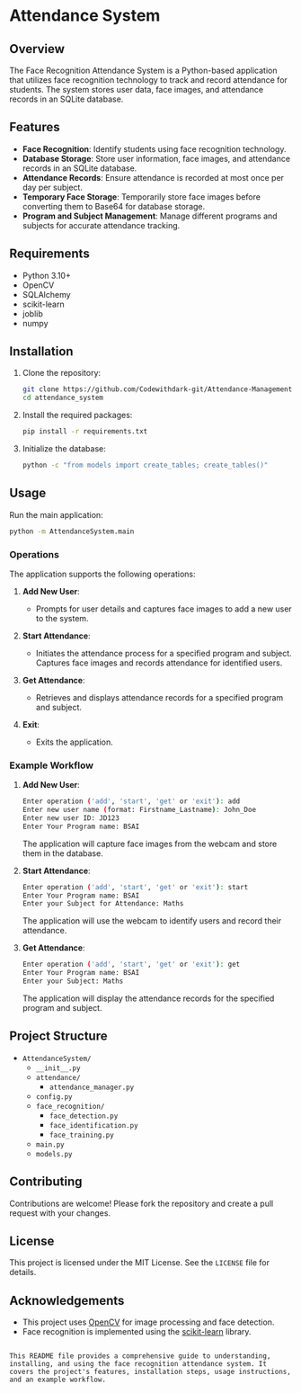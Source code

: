 
# Attendance System

## Overview

The Face Recognition Attendance System is a Python-based application that utilizes face recognition technology to track and record attendance for students. The system stores user data, face images, and attendance records in an SQLite database.

## Features

- **Face Recognition**: Identify students using face recognition technology.
- **Database Storage**: Store user information, face images, and attendance records in an SQLite database.
- **Attendance Records**: Ensure attendance is recorded at most once per day per subject.
- **Temporary Face Storage**: Temporarily store face images before converting them to Base64 for database storage.
- **Program and Subject Management**: Manage different programs and subjects for accurate attendance tracking.

## Requirements

- Python 3.10+
- OpenCV
- SQLAlchemy
- scikit-learn
- joblib
- numpy

## Installation

1. Clone the repository:

    ```bash
    git clone https://github.com/Codewithdark-git/Attendance-Management-system.git
    cd attendance_system
    ```

2. Install the required packages:

    ```bash
    pip install -r requirements.txt
    ```

3. Initialize the database:

    ```bash
    python -c "from models import create_tables; create_tables()"
    ```

## Usage

Run the main application:

```bash
python -m AttendanceSystem.main
```

### Operations

The application supports the following operations:

1. **Add New User**:
    - Prompts for user details and captures face images to add a new user to the system.

2. **Start Attendance**:
    - Initiates the attendance process for a specified program and subject. Captures face images and records attendance for identified users.

3. **Get Attendance**:
    - Retrieves and displays attendance records for a specified program and subject.

4. **Exit**:
    - Exits the application.

### Example Workflow

1. **Add New User**:

    ```bash
    Enter operation ('add', 'start', 'get' or 'exit'): add
    Enter new user name (format: Firstname_Lastname): John_Doe
    Enter new user ID: JD123
    Enter Your Program name: BSAI
    ```

    The application will capture face images from the webcam and store them in the database.

2. **Start Attendance**:

    ```bash
    Enter operation ('add', 'start', 'get' or 'exit'): start
    Enter Your Program name: BSAI
    Enter your Subject for Attendance: Maths
    ```

    The application will use the webcam to identify users and record their attendance.

3. **Get Attendance**:

    ```bash
    Enter operation ('add', 'start', 'get' or 'exit'): get
    Enter Your Program name: BSAI
    Enter your Subject: Maths
    ```

    The application will display the attendance records for the specified program and subject.

## Project Structure

- `AttendanceSystem/`
  - `__init__.py`
  - `attendance/`
    - `attendance_manager.py`
  - `config.py`
  - `face_recognition/`
    - `face_detection.py`
    - `face_identification.py`
    - `face_training.py`
  - `main.py`
  - `models.py`

## Contributing

Contributions are welcome! Please fork the repository and create a pull request with your changes.

## License

This project is licensed under the MIT License. See the `LICENSE` file for details.

## Acknowledgements

- This project uses [OpenCV](https://opencv.org/) for image processing and face detection.
- Face recognition is implemented using the [scikit-learn](https://scikit-learn.org/) library.

```

This README file provides a comprehensive guide to understanding, installing, and using the face recognition attendance system. It covers the project's features, installation steps, usage instructions, and an example workflow.